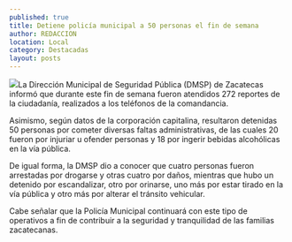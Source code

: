 ```yaml
---
published: true
title: Detiene policía municipal a 50 personas el fin de semana
author: REDACCION
location: Local
category: Destacadas
layout: posts
---
```


![](http://i.imgur.com/G7WZwxum.jpg)La Dirección Municipal de Seguridad Pública (DMSP) de Zacatecas informó que durante este fin de semana fueron atendidos 272 reportes de la ciudadanía, realizados a los teléfonos de la comandancia.

Asimismo, según datos de la corporación capitalina, resultaron detenidas 50 personas por cometer diversas faltas administrativas, de las cuales 20 fueron por injuriar u ofender personas y 18 por ingerir bebidas alcohólicas en la vía pública.

De igual forma, la DMSP dio a conocer que cuatro personas fueron arrestadas por drogarse y otras cuatro por daños, mientras que hubo un detenido por escandalizar, otro por orinarse, uno más por estar tirado en la vía pública y otro más por alterar el tránsito vehicular.

Cabe señalar que la Policía Municipal continuará con este tipo de operativos a fin de contribuir a la seguridad y tranquilidad de las familias zacatecanas.

